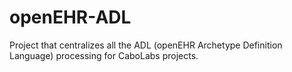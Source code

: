 # openEHR-ADL
Project that centralizes all the ADL (openEHR Archetype Definition Language) processing for CaboLabs projects.
